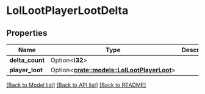 # LolLootPlayerLootDelta

## Properties

Name | Type | Description | Notes
------------ | ------------- | ------------- | -------------
**delta_count** | Option<**i32**> |  | [optional]
**player_loot** | Option<[**crate::models::LolLootPlayerLoot**](LolLootPlayerLoot.md)> |  | [optional]

[[Back to Model list]](../README.md#documentation-for-models) [[Back to API list]](../README.md#documentation-for-api-endpoints) [[Back to README]](../README.md)


